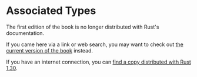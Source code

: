 # Associated Types

The first edition of the book is no longer distributed with Rust's documentation.

If you came here via a link or web search, you may want to check out [the current
version of the book](../ch19-02-advanced-traits.html#specifying-placeholder-types-in-trait-definitions-with-associated-types) instead.

If you have an internet connection, you can [find a copy distributed with
Rust
1.30](https://doc.rust-lang.org/1.30.0/book/first-edition/associated-types.html).
